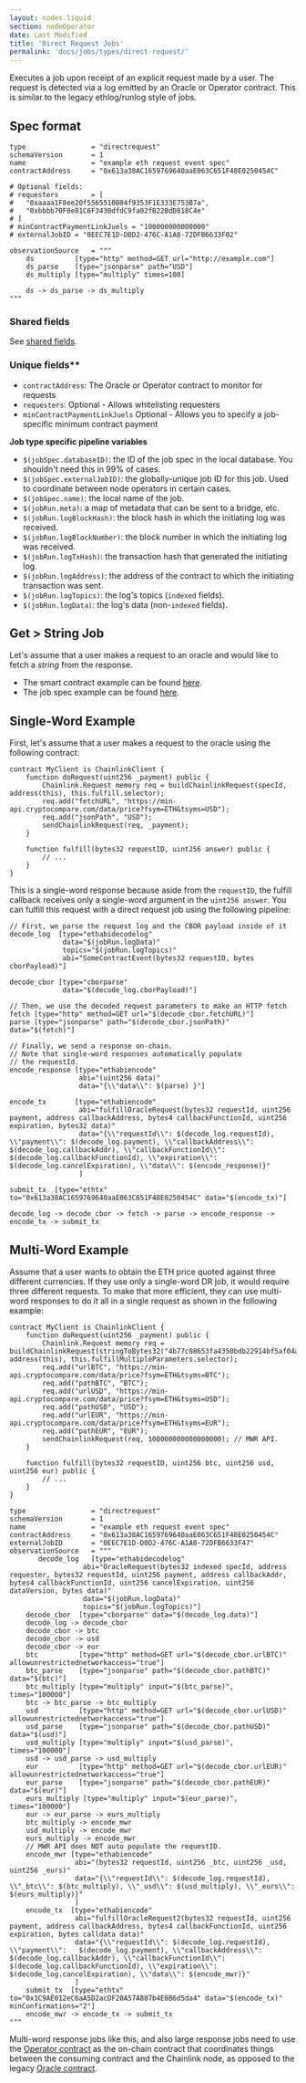 ```yaml
---
layout: nodes.liquid
section: nodeOperator
date: Last Modified
title: 'Direct Request Jobs'
permalink: 'docs/jobs/types/direct-request/'
---
```


Executes a job upon receipt of an explicit request made by a user. The request is detected via a log emitted by an Oracle or Operator contract. This is similar to the legacy ethlog/runlog style of jobs.

## Spec format

```jpv2
type                = "directrequest"
schemaVersion       = 1
name                = "example eth request event spec"
contractAddress     = "0x613a38AC1659769640aaE063C651F48E0250454C"

# Optional fields:
# requesters        = [
#   "0xaaaa1F8ee20f5565510B84f9353F1E333E753B7a",
#   "0xbbbb70F0e81C6F3430dfdC9fa02fB22BdD818C4e"
# ]
# minContractPaymentLinkJuels = "100000000000000"
# externalJobID = "0EEC7E1D-D0D2-476C-A1A8-72DFB6633F02"

observationSource   = """
    ds          [type="http" method=GET url="http://example.com"]
    ds_parse    [type="jsonparse" path="USD"]
    ds_multiply [type="multiply" times=100]

    ds -> ds_parse -> ds_multiply
"""
```

### Shared fields

See [shared fields](/docs/jobs/#shared-fields).

### Unique fields\*\*

- `contractAddress`: The Oracle or Operator contract to monitor for requests
- `requesters`: Optional - Allows whitelisting requesters
- `minContractPaymentLinkJuels` Optional - Allows you to specify a job-specific minimum contract payment

**Job type specific pipeline variables**

- `$(jobSpec.databaseID)`: the ID of the job spec in the local database. You shouldn't need this in 99% of cases.
- `$(jobSpec.externalJobID)`: the globally-unique job ID for this job. Used to coordinate between node operators in certain cases.
- `$(jobSpec.name)`: the local name of the job.
- `$(jobRun.meta)`: a map of metadata that can be sent to a bridge, etc.
- `$(jobRun.logBlockHash)`: the block hash in which the initiating log was received.
- `$(jobRun.logBlockNumber)`: the block number in which the initiating log was received.
- `$(jobRun.logTxHash)`: the transaction hash that generated the initiating log.
- `$(jobRun.logAddress)`: the address of the contract to which the initiating transaction was sent.
- `$(jobRun.logTopics)`: the log's topics (`indexed` fields).
- `$(jobRun.logData)`: the log's data (non-`indexed` fields).

## Get > String Job

Let's assume that a user makes a request to an oracle and would like to fetch a _string_ from the response.

- The smart contract example can be found [here](/docs/api-array-response/).
- The job spec example can be found [here](/docs/direct-request-get-string/).

## Single-Word Example

First, let's assume that a user makes a request to the oracle using the following contract:

```solidity
contract MyClient is ChainlinkClient {
    function doRequest(uint256 _payment) public {
        Chainlink.Request memory req = buildChainlinkRequest(specId, address(this), this.fulfill.selector);
        req.add("fetchURL", "https://min-api.cryptocompare.com/data/price?fsym=ETH&tsyms=USD");
        req.add("jsonPath", "USD");
        sendChainlinkRequest(req, _payment);
    }

    function fulfill(bytes32 requestID, uint256 answer) public {
        // ...
    }
}
```

This is a single-word response because aside from the `requestID`, the fulfill callback receives only a single-word argument in the `uint256 answer`. You can fulfill this request with a direct request job using the following pipeline:

```jpv2
// First, we parse the request log and the CBOR payload inside of it
decode_log  [type="ethabidecodelog"
             data="$(jobRun.logData)"
             topics="$(jobRun.logTopics)"
             abi="SomeContractEvent(bytes32 requestID, bytes cborPayload)"]

decode_cbor [type="cborparse"
             data="$(decode_log.cborPayload)"]

// Then, we use the decoded request parameters to make an HTTP fetch
fetch [type="http" method=GET url="$(decode_cbor.fetchURL)"]
parse [type="jsonparse" path="$(decode_cbor.jsonPath)" data="$(fetch)"]

// Finally, we send a response on-chain.
// Note that single-word responses automatically populate
// the requestId.
encode_response [type="ethabiencode"
                 abi="(uint256 data)"
                 data="{\\"data\\": $(parse) }"]

encode_tx       [type="ethabiencode"
                 abi="fulfillOracleRequest(bytes32 requestId, uint256 payment, address callbackAddress, bytes4 callbackFunctionId, uint256 expiration, bytes32 data)"
                 data="{\\"requestId\\": $(decode_log.requestId), \\"payment\\": $(decode_log.payment), \\"callbackAddress\\": $(decode_log.callbackAddr), \\"callbackFunctionId\\": $(decode_log.callbackFunctionId), \\"expiration\\": $(decode_log.cancelExpiration), \\"data\\": $(encode_response)}"
                 ]

submit_tx  [type="ethtx" to="0x613a38AC1659769640aaE063C651F48E0250454C" data="$(encode_tx)"]

decode_log -> decode_cbor -> fetch -> parse -> encode_response -> encode_tx -> submit_tx
```

## Multi-Word Example

Assume that a user wants to obtain the ETH price quoted against three different currencies. If they use only a single-word DR job, it would require three different requests. To make that more efficient, they can use multi-word responses to do it all in a single request as shown in the following example:

```solidity
contract MyClient is ChainlinkClient {
    function doRequest(uint256 _payment) public {
        Chainlink.Request memory req = buildChainlinkRequest(stringToBytes32("4b77c08653fa4350bdb22914bf5af04a"), address(this), this.fulfillMultipleParameters.selector);
        req.add("urlBTC", "https://min-api.cryptocompare.com/data/price?fsym=ETH&tsyms=BTC");
        req.add("pathBTC", "BTC");
        req.add("urlUSD", "https://min-api.cryptocompare.com/data/price?fsym=ETH&tsyms=USD");
        req.add("pathUSD", "USD");
        req.add("urlEUR", "https://min-api.cryptocompare.com/data/price?fsym=ETH&tsyms=EUR");
        req.add("pathEUR", "EUR");
        sendChainlinkRequest(req, 100000000000000000); // MWR API.
    }

    function fulfill(bytes32 requestID, uint256 btc, uint256 usd, uint256 eur) public {
        // ...
    }
}
```

```jpv2
type                = "directrequest"
schemaVersion       = 1
name                = "example eth request event spec"
contractAddress     = "0x613a38AC1659769640aaE063C651F48E0250454C"
externalJobID       = "0EEC7E1D-D0D2-476C-A1A8-72DFB6633F47"
observationSource   = """
       decode_log   [type="ethabidecodelog"
                  abi="OracleRequest(bytes32 indexed specId, address requester, bytes32 requestId, uint256 payment, address callbackAddr, bytes4 callbackFunctionId, uint256 cancelExpiration, uint256 dataVersion, bytes data)"
                  data="$(jobRun.logData)"
                  topics="$(jobRun.logTopics)"]
    decode_cbor  [type="cborparse" data="$(decode_log.data)"]
    decode_log -> decode_cbor
    decode_cbor -> btc
    decode_cbor -> usd
    decode_cbor -> eur
    btc          [type="http" method=GET url="$(decode_cbor.urlBTC)" allowunrestrictednetworkaccess="true"]
    btc_parse    [type="jsonparse" path="$(decode_cbor.pathBTC)" data="$(btc)"]
    btc_multiply [type="multiply" input="$(btc_parse)", times="100000"]
    btc -> btc_parse -> btc_multiply
    usd          [type="http" method=GET url="$(decode_cbor.urlUSD)" allowunrestrictednetworkaccess="true"]
    usd_parse    [type="jsonparse" path="$(decode_cbor.pathUSD)" data="$(usd)"]
    usd_multiply [type="multiply" input="$(usd_parse)", times="100000"]
    usd -> usd_parse -> usd_multiply
    eur          [type="http" method=GET url="$(decode_cbor.urlEUR)" allowunrestrictednetworkaccess="true"]
    eur_parse    [type="jsonparse" path="$(decode_cbor.pathEUR)" data="$(eur)"]
    eurs_multiply [type="multiply" input="$(eur_parse)", times="100000"]
    eur -> eur_parse -> eurs_multiply
    btc_multiply -> encode_mwr
    usd_multiply -> encode_mwr
    eurs_multiply -> encode_mwr
    // MWR API does NOT auto populate the requestID.
    encode_mwr [type="ethabiencode"
                abi="(bytes32 requestId, uint256 _btc, uint256 _usd, uint256 _eurs)"
                data="{\\"requestId\\": $(decode_log.requestId), \\"_btc\\": $(btc_multiply), \\"_usd\\": $(usd_multiply), \\"_eurs\\": $(eurs_multiply)}"
                ]
    encode_tx  [type="ethabiencode"
                abi="fulfillOracleRequest2(bytes32 requestId, uint256 payment, address callbackAddress, bytes4 callbackFunctionId, uint256 expiration, bytes calldata data)"
                data="{\\"requestId\\": $(decode_log.requestId), \\"payment\\":   $(decode_log.payment), \\"callbackAddress\\": $(decode_log.callbackAddr), \\"callbackFunctionId\\": $(decode_log.callbackFunctionId), \\"expiration\\": $(decode_log.cancelExpiration), \\"data\\": $(encode_mwr)}"
                ]
    submit_tx  [type="ethtx" to="0x1C9AE012eC6aA5D2acDF20A57A887b4E8B6d5da4" data="$(encode_tx)" minConfirmations="2"]
    encode_mwr -> encode_tx -> submit_tx
"""
```

Multi-word response jobs like this, and also large response jobs need to use the [Operator contract](https://github.com/smartcontractkit/chainlink/blob/develop/contracts/src/v0.7/Operator.sol) as the on-chain contract that coordinates things between the consuming contract and the Chainlink node, as opposed to the legacy [Oracle contract](https://github.com/smartcontractkit/chainlink/blob/develop/contracts/src/v0.6/Oracle.sol).
